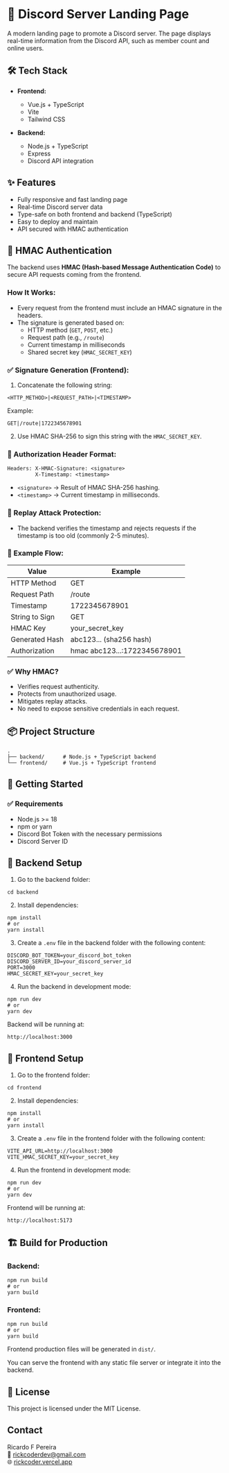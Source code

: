 # 🚀 Discord Server Landing Page

A modern landing page to promote a Discord server. The page displays real-time information from the Discord API, such as member count and online users.

## 🛠️ Tech Stack

- **Frontend:**
  - Vue.js + TypeScript
  - Vite
  - Tailwind CSS

- **Backend:**
  - Node.js + TypeScript
  - Express
  - Discord API integration

## ✨ Features

- Fully responsive and fast landing page
- Real-time Discord server data
- Type-safe on both frontend and backend (TypeScript)
- Easy to deploy and maintain
- API secured with HMAC authentication

## 🔐 HMAC Authentication

The backend uses **HMAC (Hash-based Message Authentication Code)** to secure API requests coming from the frontend.

### How It Works:

- Every request from the frontend must include an HMAC signature in the headers.
- The signature is generated based on:
  - HTTP method (`GET`, `POST`, etc.)
  - Request path (e.g., `/route`)
  - Current timestamp in milliseconds
  - Shared secret key (`HMAC_SECRET_KEY`)

### ✅ Signature Generation (Frontend):

1. Concatenate the following string:

```
<HTTP_METHOD>|<REQUEST_PATH>|<TIMESTAMP>
```

Example:

```
GET|/route|1722345678901
```

2. Use HMAC SHA-256 to sign this string with the `HMAC_SECRET_KEY`.

### 🔗 Authorization Header Format:

```
Headers: X-HMAC-Signature: <signature>
         X-Timestamp: <timestamp>
```

- `<signature>` → Result of HMAC SHA-256 hashing.
- `<timestamp>` → Current timestamp in milliseconds.

### 🚫 Replay Attack Protection:

- The backend verifies the timestamp and rejects requests if the timestamp is too old (commonly 2-5 minutes).

### 🔐 Example Flow:

| Value           | Example                     |
|-----------------|------------------------------|
| HTTP Method     | GET                          |
| Request Path    | /route                       |
| Timestamp       | 1722345678901                |
| String to Sign  | GET|/route|1722345678901| 
| HMAC Key        | your_secret_key              |
| Generated Hash  | abc123... (sha256 hash)      |
| Authorization   | hmac abc123...:1722345678901 |

### ✅ Why HMAC?

- Verifies request authenticity.
- Protects from unauthorized usage.
- Mitigates replay attacks.
- No need to expose sensitive credentials in each request.

## 📦 Project Structure

```
.
├── backend/      # Node.js + TypeScript backend
└── frontend/     # Vue.js + TypeScript frontend
```

## 🚀 Getting Started

### ✅ Requirements

- Node.js >= 18
- npm or yarn
- Discord Bot Token with the necessary permissions
- Discord Server ID

## 🔧 Backend Setup

1. Go to the backend folder:

```
cd backend
```

2. Install dependencies:

```
npm install
# or
yarn install
```

3. Create a `.env` file in the backend folder with the following content:

```
DISCORD_BOT_TOKEN=your_discord_bot_token
DISCORD_SERVER_ID=your_discord_server_id
PORT=3000
HMAC_SECRET_KEY=your_secret_key
```

4. Run the backend in development mode:

```
npm run dev
# or
yarn dev
```

Backend will be running at:

```
http://localhost:3000
```

## 🎨 Frontend Setup

1. Go to the frontend folder:

```
cd frontend
```

2. Install dependencies:

```
npm install
# or
yarn install
```

3. Create a `.env` file in the frontend folder with the following content:

```
VITE_API_URL=http://localhost:3000
VITE_HMAC_SECRET_KEY=your_secret_key
```

4. Run the frontend in development mode:

```
npm run dev
# or
yarn dev
```

Frontend will be running at:

```
http://localhost:5173
```

## 🏗️ Build for Production

### Backend:

```
npm run build
# or
yarn build
```

### Frontend:

```
npm run build
# or
yarn build
```

Frontend production files will be generated in `dist/`.

You can serve the frontend with any static file server or integrate it into the backend.

## 📜 License

This project is licensed under the MIT License.

## Contact

Ricardo F Pereira  
📧 rickcoderdev@gmail.com  
🌐 [rickcoder.vercel.app](https://rickcoder.vercel.app)  
